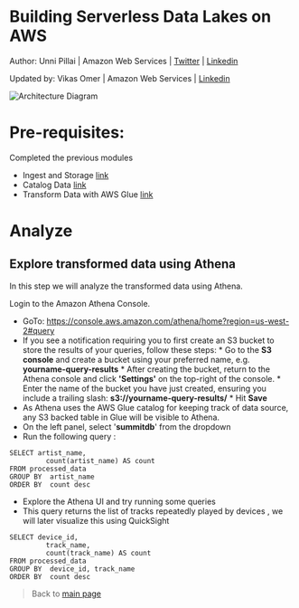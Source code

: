 # Building Serverless Data Lakes on AWS

Author: Unni Pillai | Amazon Web Services | [Twitter](https://twitter.com/unni_k_pillai) | [Linkedin](http://bit.ly/upillai)

Updated by: Vikas Omer | Amazon Web Services | [Linkedin](https://www.linkedin.com/in/vikas-omer/)

![Architecture Diagram](../img/analyze.png)

# Pre-requisites:
Completed the previous modules   
* Ingest and Storage [link](../modules/ingest.md)
* Catalog Data [link](../modules/catalog.md)
* Transform Data with AWS Glue [link](../modules/transform_glue.md)


# Analyze 

## Explore transformed data using Athena

In this step we will analyze the transformed data using Athena.

Login to the Amazon Athena Console.

* GoTo: https://console.aws.amazon.com/athena/home?region=us-west-2#query
* If you see a notification requiring you to first create an S3 bucket to store the results of your queries, follow these steps:
         * Go to the **S3 console** and create a bucket using your preferred name, e.g. **yourname-query-results**
         * After creating the bucket, return to the Athena console and click **'Settings'** on the top-right of the console.
         * Enter the name of the bucket you have just created, ensuring you include a trailing slash: **s3://yourname-query-results/**
         * Hit **Save**
* As Athena uses the AWS Glue catalog for keeping track of data source, any S3 backed table in Glue will be visible to Athena.
* On the left panel, select '**summitdb**' from the dropdown
* Run the following query : 

```
SELECT artist_name,
         count(artist_name) AS count
FROM processed_data
GROUP BY  artist_name
ORDER BY  count desc
```

* Explore the Athena UI and try running some queries
* This query returns the list of tracks repeatedly played by devices , we will later visualize this using QuickSight

````
SELECT device_id,
         track_name,
         count(track_name) AS count
FROM processed_data
GROUP BY  device_id, track_name
ORDER BY  count desc
````

> Back to [main page](../readme.md)
